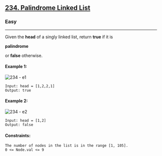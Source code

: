 [234. Palindrome Linked List](https://leetcode.com/problems/palindrome-linked-list/?envType=daily-question&envId=2024-03-22)
---------------------------------------------------------------------------------------------------------------------------------------------

### Easy
---------------------------------------------------------------------------------------------------------------------------------------------

Given the **head** of a singly linked list, return **true** if it is <p title="A palindrome is a sequence that reads the same forward and backward.">**palindrome**</p> or **false** otherwise.  

#### Example 1: 
![234 - e1](https://github.com/chandrikabijore/LeetCode-solutions/assets/93921178/1a2786ab-5d6c-4e7a-8588-278147185757)
```
Input: head = [1,2,2,1]
Output: true
```
#### Example 2:
![234 - e2](https://github.com/chandrikabijore/LeetCode-solutions/assets/93921178/741b3ef3-ca7c-4203-9a36-f72bfc17f7e6)
```
Input: head = [1,2]
Output: false
```
#### Constraints:
```
The number of nodes in the list is in the range [1, 105].
0 <= Node.val <= 9
```
